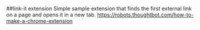 ##link-it extension
Simple sample extension that finds the first external link on a page and opens it in a new tab.
https://robots.thoughtbot.com/how-to-make-a-chrome-extension

